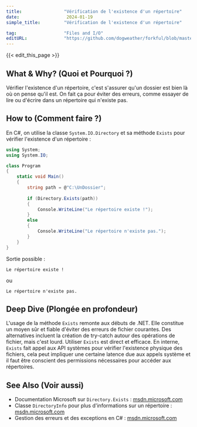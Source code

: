 ```yaml
---
title:                "Vérification de l'existence d'un répertoire"
date:                  2024-01-19
simple_title:         "Vérification de l'existence d'un répertoire"

tag:                  "Files and I/O"
editURL:              "https://github.com/dogweather/forkful/blob/master/content/fr/c-sharp/checking-if-a-directory-exists.md"
---
```


{{< edit_this_page >}}

## What & Why? (Quoi et Pourquoi ?)
Vérifier l'existence d'un répertoire, c'est s'assurer qu'un dossier est bien là où on pense qu'il est. On fait ça pour éviter des erreurs, comme essayer de lire ou d'écrire dans un répertoire qui n'existe pas.

## How to (Comment faire ?)
En C#, on utilise la classe `System.IO.Directory` et sa méthode `Exists` pour vérifier l'existence d'un répertoire :

```C#
using System;
using System.IO;

class Program
{
    static void Main()
    {
        string path = @"C:\UnDossier";
        
        if (Directory.Exists(path))
        {
            Console.WriteLine("Le répertoire existe !");
        }
        else
        {
            Console.WriteLine("Le répertoire n'existe pas.");
        }
    }
}
```
Sortie possible :
```
Le répertoire existe !
```
ou
```
Le répertoire n'existe pas.
```

## Deep Dive (Plongée en profondeur)
L'usage de la méthode `Exists` remonte aux débuts de .NET. Elle constitue un moyen sûr et fiable d'éviter des erreurs de fichier courantes. Des alternatives incluent la création de try-catch autour des opérations de fichier, mais c'est lourd. Utiliser `Exists` est direct et efficace. En interne, `Exists` fait appel aux API systèmes pour vérifier l'existence physique des fichiers, cela peut impliquer une certaine latence due aux appels système et il faut être conscient des permissions nécessaires pour accéder aux répertoires.

## See Also (Voir aussi)
- Documentation Microsoft sur `Directory.Exists` : [msdn.microsoft.com](https://docs.microsoft.com/en-us/dotnet/api/system.io.directory.exists)
- Classe `DirectoryInfo` pour plus d'informations sur un répertoire : [msdn.microsoft.com](https://docs.microsoft.com/en-us/dotnet/api/system.io.directoryinfo)
- Gestion des erreurs et des exceptions en C# : [msdn.microsoft.com](https://docs.microsoft.com/en-us/dotnet/csharp/fundamentals/exceptions/exception-handling)
